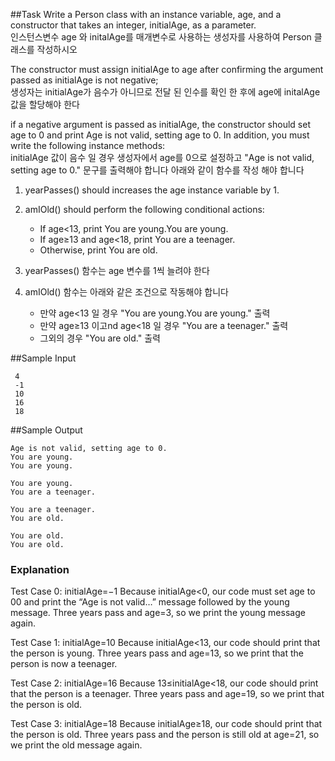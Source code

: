 ##Task
Write a Person class with an instance variable, age, and a constructor that takes an integer, initialAge, as a parameter.<br>
인스턴스변수 age 와 initalAge를 매개변수로 사용하는 생성자를 사용하여 Person 클래스를 작성하시오

The constructor must assign initialAge to age after confirming the argument passed as initialAge is not negative;<br>
생성자는 initialAge가 음수가 아니므로 전달 된 인수를 확인 한 후에 age에 initalAge 값을 할당해야 한다

if a negative argument is passed as initialAge, the constructor should set age to 0 and print Age is not valid, setting age to 0. In addition, you must write the following instance methods:<br>
initialAge 값이 음수 일 경우 생성자에서 age를 0으로 설정하고 "Age is not valid, setting age to 0." 문구를 출력해야 합니다 아래와 같이 함수를 작성 해야 합니다


1. yearPasses() should increases the age instance variable by 1.
2. amIOld() should perform the following conditional actions:
    - If age<13, print You are young.You are young.
    - If age≥13 and age<18, print You are a teenager.
    - Otherwise, print You are old.


1. yearPasses() 함수는 age 변수를 1씩 늘려야 한다
2. amIOld() 함수는 아래와 같은 조건으로 작동해야 합니다
    - 만약 age<13 일 경우 "You are young.You are young." 출력
    - 만약 age≥13 이고nd age<18 일 경우 "You are a teenager." 출력
    - 그외의 경우 "You are old." 출력

    
##Sample Input
 ```
  4
  -1
  10
  16
  18
 ```
 
 ##Sample Output
 ```
 Age is not valid, setting age to 0.
 You are young.
 You are young.
 
 You are young.
 You are a teenager.
 
 You are a teenager.
 You are old.
 
 You are old.
 You are old.
 ```
 
### Explanation
 
 Test Case 0: initialAge=−1
 Because initialAge<0, our code must set age to 00 and print the “Age is not valid…” message followed by the young message. Three years pass and age=3, so we print the young message again.
 
 Test Case 1: initialAge=10
 Because initialAge<13, our code should print that the person is young. Three years pass and age=13, so we print that the person is now a teenager.
 
 Test Case 2: initialAge=16
 Because 13≤initialAge<18, our code should print that the person is a teenager. Three years pass and age=19, so we print that the person is old.
 
 Test Case 3: initialAge=18
 Because initialAge≥18, our code should print that the person is old. Three years pass and the person is still old at age=21, so we print the old message again.